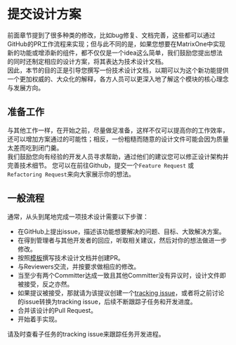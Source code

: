 # **提交设计方案**
前面章节提到了很多种类的修改，比如bug修复、文档完善，这些都可以通过GitHub的PR工作流程来实现；但与此不同的是，如果您想要在MatrixOne中实现新的功能或增添新的组件，都不仅仅是一个idea这么简单，我们鼓励您提出想法的同时还制定相应的设计方案，将其表达为技术设计文档。  
因此，本节的目的正是引导您撰写一份技术设计文档，以期可以为这个新功能提供一个更加权威的、大众化的解释，各方人员可以更深入地了解这个模块的核心理念与发展方向。

## **准备工作**

与其他工作一样，在开始之前，尽量做足准备，这样不仅可以提高你的工作效率，还可以增加方案通过的可能性；相反，一份粗糙而随意的设计文件可能会因为质量太差而吃到闭门羹。  
我们鼓励您向有经验的开发人员寻求帮助，通过他们的建议您可以修正设计架构并完善技术细节。
您可以在前往Github，提交一个`Feature Request` 或 `Refactoring Request`来向大家展示你的想法。


## **一般流程**
通常，从头到尾地完成一项技术设计需要以下步骤：

* 在GitHub上提出issue，描述该功能想要解决的问题、目标、大致解决方案。
* 在得到管理者与其他开发者的回应，听取相关建议，然后对你的想法做进一步修改。
* 按照[模板](https://github.com/matrixorigin/matrixone/blob/main/docs/rfcs/00000000-template.md)撰写技术设计文档并创建PR。
* 与Reviewers交流，并按要求做相应的修改。
* 当至少有两个Committer达成一致且其他Committer没有异议时，设计文件即被接受，反之亦然。
* 如果提议被接受，那就请为该提议创建一个[tracking issue](https://github.com/matrixorigin/matrixone/issues/new)，或者将之前讨论的issue转换为tracking issue，后续不断跟踪子任务和开发进度。
* 合并该设计的Pull Request。
* 开始着手实现。

请及时查看子任务的tracking issue来跟踪任务开发进程。